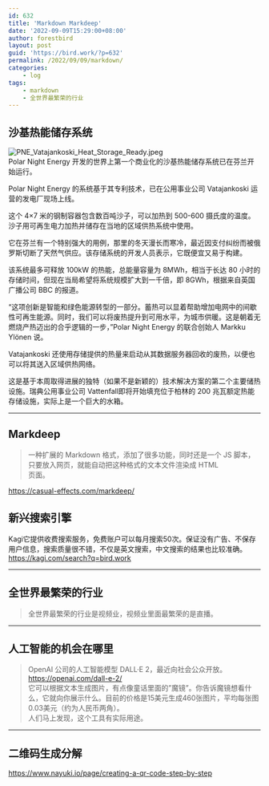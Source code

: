 ```yaml
---
id: 632
title: 'Markdown Markdeep'
date: '2022-09-09T15:29:00+08:00'
author: forestbird
layout: post
guid: 'https://bird.work/?p=632'
permalink: /2022/09/09/markdown/
categories:
    - log
tags:
    - markdown
    - 全世界最繁荣的行业
---
```


## 沙基热能储存系统

![PNE_Vatajankoski_Heat_Storage_Ready.jpeg](https://bird.work/usr/uploads/2022/09/339302311.jpeg "PNE_Vatajankoski_Heat_Storage_Ready.jpeg")  
Polar Night Energy 开发的世界上第一个商业化的沙基热能储存系统已在芬兰开始运行。

Polar Night Energy 的系统基于其专利技术，已在公用事业公司 Vatajankoski 运营的发电厂现场上线。

这个 4×7 米的钢制容器包含数百吨沙子，可以加热到 500-600 摄氏度的温度。沙子用可再生电力加热并储存在当地的区域供热系统中使用。

它在芬兰有一个特别强大的用例，那里的冬天漫长而寒冷，最近因支付纠纷而被俄罗斯切断了天然气供应。该存储系统的开发人员表示，它既便宜又易于构建。

该系统最多可释放 100kW 的热能，总能量容量为 8MWh，相当于长达 80 小时的存储时间，但现在当局希望将系统规模扩大到一千倍，即 8GWh，根据来自英国广播公司 BBC 的报道。

“这项创新是智能和绿色能源转型的一部分。蓄热可以显着帮助增加电网中的间歇性可再生能源。同时，我们可以将废热提升到可用水平，为城市供暖。这是朝着无燃烧产热迈出的合乎逻辑的一步，”Polar Night Energy 的联合创始人 Markku Ylönen 说。

Vatajankoski 还使用存储提供的热量来启动从其数据服务器回收的废热，以便也可以将其送入区域供热网络。

这是基于本周取得进展的独特（如果不是新颖的）技术解决方案的第二个主要储热设施。瑞典公用事业公司 Vattenfall即将开始填充位于柏林的 200 兆瓦额定热能存储设施，实际上是一个巨大的水箱。

---

## Markdeep

> 一种扩展的 Markdown 格式，添加了很多功能，同时还是一个 JS 脚本，只要放入网页，就能自动把这种格式的文本文件渲染成 HTML  
> 页面。

<https://casual-effects.com/markdeep/>

## 新兴搜索引擎

Kagi它提供收费搜索服务，免费账户可以每月搜索50次。保证没有广告、不保存用户信息，搜索质量很不错，不仅是英文搜索，中文搜索的结果也比较准确。[](https://kagi.com/search?q=bird.work)<https://kagi.com/search?q=bird.work>

---

## 全世界最繁荣的行业

> 全世界最繁荣的行业是视频业，视频业里面最繁荣的是直播。

---

## 人工智能的机会在哪里

> OpenAI 公司的人工智能模型 DALL·E 2，最近向社会公众开放。[](https://openai.com/dall-e-2/)<https://openai.com/dall-e-2/>  
> 它可以根据文本生成图片，有点像童话里面的”魔镜”。你告诉魔镜想看什么，它就向你展示什么。目前的价格是15美元生成460张图片，平均每张图0.03美元（约为人民币两角）。  
> 人们马上发现，这个工具有实际用途。

---

## 二维码生成分解

<https://www.nayuki.io/page/creating-a-qr-code-step-by-step>